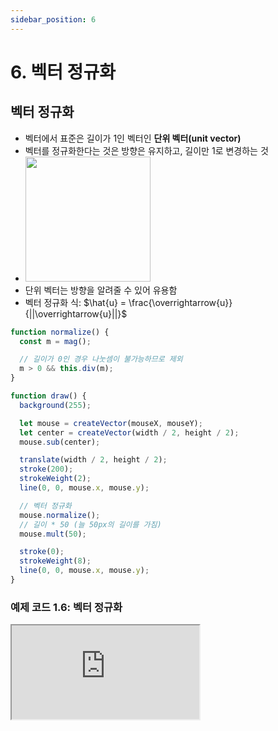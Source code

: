 ```yaml
---
sidebar_position: 6
---
```


# 6. 벡터 정규화

## 벡터 정규화

- 벡터에서 표준은 길이가 1인 벡터인 **단위 벡터(unit vector)**
- 벡터를 정규화한다는 것은 방향은 유지하고, 길이만 1로 변경하는 것
- <img width="200px" src="https://natureofcode.com/static/cceaa06da952441c0e507fc131e6875a/a7874/01_vectors_15.webp"/>
- 단위 벡터는 방향을 알려줄 수 있어 유용함
- 벡터 정규화 식: $\hat{u} = \frac{\overrightarrow{u}}{||\overrightarrow{u}||}$

```js
function normalize() {
  const m = mag();

  // 길이가 0인 경우 나눗셈이 불가능하므로 제외
  m > 0 && this.div(m);
}
```

```js
function draw() {
  background(255);

  let mouse = createVector(mouseX, mouseY);
  let center = createVector(width / 2, height / 2);
  mouse.sub(center);

  translate(width / 2, height / 2);
  stroke(200);
  strokeWeight(2);
  line(0, 0, mouse.x, mouse.y);

  // 벡터 정규화
  mouse.normalize();
  // 길이 * 50 (늘 50px의 길이를 가짐)
  mouse.mult(50);

  stroke(0);
  strokeWeight(8);
  line(0, 0, mouse.x, mouse.y);
}
```

### 예제 코드 1.6: 벡터 정규화

<iframe class="editor" src="https://editor.p5js.org/urbanscratcher/full/8bnhmE3P5"></iframe>
